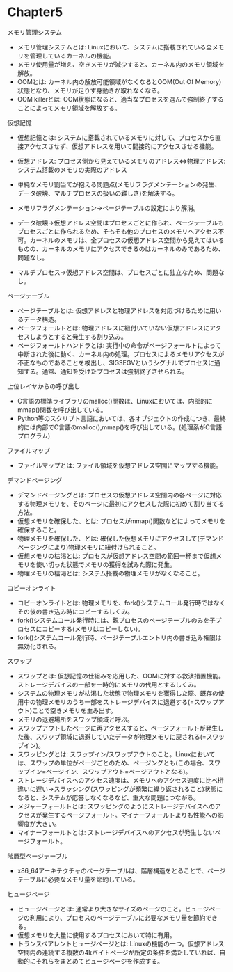 # Chapter5

メモリ管理システム
- メモリ管理システムとは: Linuxにおいて、システムに搭載されている全メモリを管理しているカーネルの機能。
- メモリ使用量が増え、空きメモリが減少すると、カーネル内のメモリ領域を解放。
- OOMとは: カーネル内の解放可能領域がなくなるとOOM(Out Of Memory)状態となり、メモリが足りず身動きが取れなくなる。
- OOM killerとは: OOM状態になると、適当なプロセスを選んで強制終了することによってメモリ領域を解放する。

仮想記憶
- 仮想記憶とは: システムに搭載されているメモリに対して、プロセスから直接アクセスさせず、仮想アドレスを用いて間接的にアクセスさせる機能。
- 仮想アドレス: プロセス側から見えているメモリのアドレス⇔物理アドレス: システム搭載のメモリの実際のアドレス
- 単純なメモリ割当てが抱える問題点(メモリフラグメンテーションの発生、データ破壊、マルチプロセスの扱いの難しさ)を解決する。

- メモリフラグメンテーション→ページテーブルの設定により解消。
- データ破壊→仮想アドレス空間はプロセスごとに作られ、ページテーブルもプロセスごとに作られるため、そもそも他のプロセスのメモリへアクセス不可。カーネルのメモリは、全プロセスの仮想アドレス空間から見えてはいるものの、カーネルのメモリにアクセスできるのはカーネルのみであるため、問題なし。
- マルチプロセス→仮想アドレス空間は、プロセスごとに独立なため、問題なし。

ページテーブル
- ページテーブルとは: 仮想アドレスと物理アドレスを対応づけるために用いるデータ構造。
- ページフォールトとは: 物理アドレスに紐付いていない仮想アドレスにアクセスしようとすると発生する割り込み。
- ページフォールトハンドラとは: 実行中の命令がページフォールトによって中断された後に動く、カーネル内の処理。プロセスによるメモリアクセスが不正なものであることを検出し、SIGSEGVというシグナルでプロセスに通知する。通常、通知を受けたプロセスは強制終了させられる。

上位レイヤからの呼び出し
- C言語の標準ライブラリのmalloc()関数は、Linuxにおいては、内部的にmmap()関数を呼び出している。
- Python等のスクリプト言語においては、各オブジェクトの作成につき、最終的には内部でC言語のmalloc(),mmap()を呼び出している。(処理系がC言語プログラム)

ファイルマップ
- ファイルマップとは: ファイル領域を仮想アドレス空間にマップする機能。

デマンドページング
- デマンドページングとは: プロセスの仮想アドレス空間内の各ページに対応する物理メモリを、そのページに最初にアクセスした際に初めて割り当てる方法。
- 仮想メモリを確保した、とは: プロセスがmmap()関数などによってメモリを確保すること。
- 物理メモリを確保した、とは: 確保した仮想メモリにアクセスして(デマンドページングにより)物理メモリに紐付けられること。
- 仮想メモリの枯渇とは: プロセスが仮想アドレス空間の範囲一杯まで仮想メモリを使い切った状態でメモリの獲得を試みた際に発生。
- 物理メモリの枯渇とは: システム搭載の物理メモリがなくなること。

コピーオンライト
- コピーオンライトとは: 物理メモリを、fork()システムコール発行時ではなくその後の書き込み時にコピーするしくみ。
- fork()システムコール発行時には、親プロセスのページテーブルのみを子プロセスにコピーする(メモリはコピーしない)。
- fork()システムコール発行時、ページテーブルエントリ内の書き込み権限は無効化される。

スワップ
- スワップとは: 仮想記憶の仕組みを応用した、OOMに対する救済措置機能。ストレージデバイスの一部を一時的にメモリの代用とするしくみ。
- システムの物理メモリが枯渇した状態で物理メモリを獲得した際、既存の使用中の物理メモリのうち一部をストレージデバイスに退避する(=スワップアウト)ことで空きメモリを生み出す。
- メモリの退避場所をスワップ領域と呼ぶ。
- スワップアウトしたページに再アクセスすると、ページフォールトが発生した後、スワップ領域に退避していたデータが物理メモリに戻される(=スワップイン)。
- スワッピングとは: スワップイン/スワップアウトのこと。Linuxにおいては、スワップの単位がページごとのため、ページングとも(この場合、スワップイン=ページイン、スワップアウト=ページアウトとなる)。
- ストレージデバイスへのアクセス速度は、メモリへのアクセス速度に比べ桁違いに遅い→スラッシング(スワッピングが頻繁に繰り返されること)状態になると、システムが応答しなくなるなど、重大な問題につながる。
- メジャーフォールトとは: スワッピングのようにストレージデバイスへのアクセスが発生するページフォールト。マイナーフォールトよりも性能への影響度が大きい。
- マイナーフォールトとは: ストレージデバイスへのアクセスが発生しないページフォールト。

階層型ページテーブル
- x86\_64アーキテクチャのページテーブルは、階層構造をとることで、ページテーブルに必要なメモリ量を節約している。

ヒュージページ
- ヒュージページとは: 通常より大きなサイズのページのこと。ヒュージページの利用により、プロセスのページテーブルに必要なメモリ量を節約できる。
- 仮想メモリを大量に使用するプロセスにおいて特に有用。
- トランスペアレントヒュージページとは: Linuxの機能の一つ。仮想アドレス空間内の連続する複数の4kバイトページが所定の条件を満たしていれば、自動的にそれらをまとめてヒュージページを作成する。
